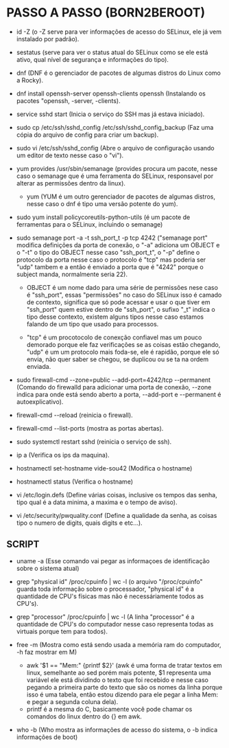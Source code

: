 # PASSO A PASSO (BORN2BEROOT)

- id -Z (o -Z serve para ver informações de acesso do SELinux, ele já vem instalado por padrão).

- sestatus (serve para ver o status atual do SELinux como se ele está ativo, qual nível de segurança e informações do tipo).

- dnf (DNF é o gerenciador de pacotes de algumas distros do Linux como a Rocky).

- dnf install openssh-server openssh-clients openssh (Instalando os pacotes "openssh, -server, -clients).

- service sshd start (Inicia o serviço do SSH mas já estava iniciado).

- sudo cp /etc/ssh/sshd_config /etc/ssh/sshd_config_backup (Faz uma cópia do arquivo de config para criar um backup).

- sudo vi /etc/ssh/sshd_config (Abre o arquivo de configuração usando um editor de texto nesse caso o "vi").

- yum provides /usr/sbin/semanage (provides procura um pacote, nesse caso o semanage que é uma ferramenta do SELinux, responsavel por alterar as permissões dentro da linux).
	
	- yum (YUM é um outro gerenciador de pacotes de algumas distros, nesse caso o dnf é tipo uma versão potente do yum).

- sudo yum install policycoreutils-python-utils (é um pacote de ferramentas para o SELinux, incluindo o semanage)

- sudo semanage port -a -t ssh_port_t -p tcp 4242 ("semanage port" modifica definições da porta de conexão, o "-a" adiciona um OBJECT e o "-t" o tipo do OBJECT nesse caso "ssh_port_t", o "-p" define o protocolo da porta nesse caso o protocolo é "tcp" mas poderia ser "udp" tambem e a então é enviado a porta que é "4242" porque o subject manda, normalmente seria 22).
	
	- OBJECT é um nome dado para uma série de permissões nese caso é "ssh_port", essas "permissões" no caso do SELinux isso é camado de contexto, significa que só pode acessar e usar o que tiver em "ssh_port" quem estive dentro de "ssh_port", o sufixo "_t" indica o tipo desse contexto, existem alguns tipos nesse caso estamos falando de um tipo que usado para processos.
	
	- "tcp" é um procotocolo de conexção confiavel mas um pouco demorado porque ele faz verificações se as coisas estão chegando, "udp" é um um protocolo mais foda-se, ele é rapidão, porque ele só envia, não quer saber se chegou, se duplicou ou se ta na ordem enviada.

- sudo firewall-cmd --zone=public --add-port=4242/tcp --permanent (Comando do firewalld para adicionar uma porta de conexão, --zone indica para onde está sendo aberto a porta, --add-port e --permanent é autoexplicativo).

- firewall-cmd --reload (reinicia o firewall).

- firewall-cmd --list-ports (mostra as portas abertas).

- sudo systemctl restart sshd (reinicia o serviço de ssh).

- ip a (Verifica os ips da maquina).

- hostnamectl set-hostname vide-sou42 (Modifica o hostname)

- hostnamectl status (Verifica o hostname)

- vi /etc/login.defs (Define várias coisas, inclusive os tempos das senha, tipo qual é a data minima, a maxima e o tempo de aviso).

- vi /etc/security/pwquality.conf (Define a qualidade da senha, as coisas tipo o numero de digits, quais digits e etc...).

## SCRIPT

- uname -a (Esse comando vai pegar as informaçoes de identificação sobre o sistema atual)

- grep "physical id" /proc/cpuinfo | wc -l (o arquivo "/proc/cpuinfo" guarda toda informação sobre o processador, "physical id" é a quantidade de CPU's físicas mas não é necessáriamente todos as CPU's).

- grep "processor" /proc/cpuinfo | wc -l (A linha "processor" é a quantidade de CPU's do computador nesse caso representa todas as virtuais porque tem para todos).

- free -m (Mostra como está sendo usada a memória ram do computador, -h faz mostrar em M)
  - awk '$1 == "Mem:" {printf $2}' (awk é uma forma de tratar textos em linux, semelhante ao sed porém mais potente, $1 representa uma variável ele está dividindo o texto que foi recebido e nesse caso pegando a primeira parte do texto que são os nomes da linha porque isso é uma tabela, então estou dizendo para ele pegar a linha Mem: e pegar a segunda coluna dela).
  - printf é a mesma do C, basicamente você pode chamar os comandos do linux dentro do {} em awk.

- who -b (Who mostra as informações de acesso do sistema, o -b indica informações de boot)
